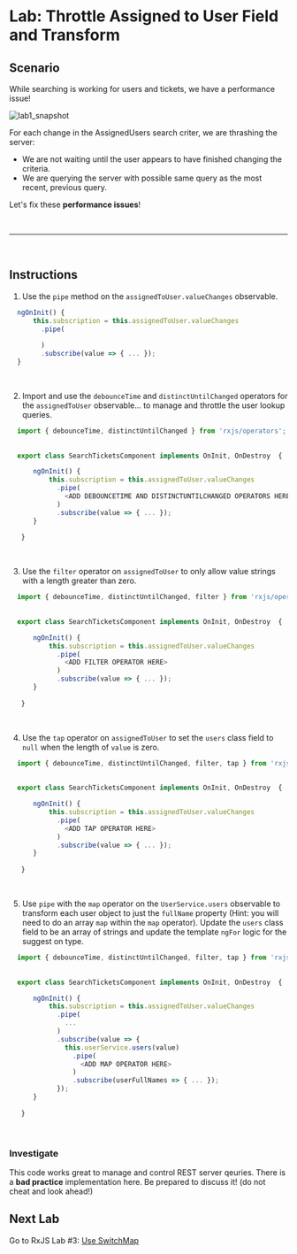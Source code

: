 # Lab: Throttle Assigned to User Field and Transform

## Scenario

While searching is working for users and tickets, we have a performance issue!

![lab1_snapshot](https://user-images.githubusercontent.com/210413/35134346-67e08b64-fc9b-11e7-9756-aec2e5e38a7f.jpg)

For each change in the AssignedUsers search criter, we are thrashing the server:

*  We are not waiting until the user appears to have finished changing the criteria.
*  We are querying the server with possible same query as the most recent, previous query.


Let's fix these **performance issues**!

<br/>

----

<br/>

## Instructions

1. Use the `pipe` method on the `assignedToUser.valueChanges` observable.

  ```js
    ngOnInit() {
        this.subscription = this.assignedToUser.valueChanges
          .pipe(
            
          )
          .subscribe(value => { ... });
    }  
  ```
  
  <br/>

2. Import and use the `debounceTime` and `distinctUntilChanged` operators for the `assignedToUser` observable... to manage and throttle the user lookup queries.

  ```js
    import { debounceTime, distinctUntilChanged } from 'rxjs/operators';
    
    
    export class SearchTicketsComponent implements OnInit, OnDestroy  {   

        ngOnInit() {
            this.subscription = this.assignedToUser.valueChanges
              .pipe(
                <ADD DEBOUNCETIME AND DISTINCTUNTILCHANGED OPERATORS HERE >
              )
              .subscribe(value => { ... });
        }
        
     }
  ```

  <br/>

3. Use the `filter` operator on `assignedToUser` to only allow value strings with a length greater than zero.

  ```js
    import { debounceTime, distinctUntilChanged, filter } from 'rxjs/operators';
    
    
    export class SearchTicketsComponent implements OnInit, OnDestroy  {   

        ngOnInit() {
            this.subscription = this.assignedToUser.valueChanges
              .pipe(
                <ADD FILTER OPERATOR HERE>
              )
              .subscribe(value => { ... });
        }
        
     }
  ```

  <br/>
  
4. Use the `tap` operator on `assignedToUser` to set the `users` class field to `null` when the length of `value` is zero.


  ```js
    import { debounceTime, distinctUntilChanged, filter, tap } from 'rxjs/operators';
    
    
    export class SearchTicketsComponent implements OnInit, OnDestroy  {   

        ngOnInit() {
            this.subscription = this.assignedToUser.valueChanges
              .pipe(
                <ADD TAP OPERATOR HERE>
              )
              .subscribe(value => { ... });
        }
        
     }
  ```

  <br/>
  
5. Use `pipe` with the `map` operator on the `UserService.users` observable to transform each user object to just the `fullName` property (Hint: you will need to do an array `map` within the `map` operator). Update the `users` class field to be an array of strings and update the template `ngFor` logic for the suggest on type.


  ```js
    import { debounceTime, distinctUntilChanged, filter, tap } from 'rxjs/operators';
    
    
    export class SearchTicketsComponent implements OnInit, OnDestroy  {   

        ngOnInit() {
            this.subscription = this.assignedToUser.valueChanges
              .pipe(
                ...
              )
              .subscribe(value => { 
                this.userService.users(value)
                  .pipe(
                    <ADD MAP OPERATOR HERE>
                  )
                  .subscribe(userFullNames => { ... });              
              });
        }
        
     }
  ```

  <br/>
  
### Investigate

This code works great to manage and control REST server qeuries. There is a **bad practice** implementation here. Be prepared to discuss it!  (do not cheat and look ahead!)


## Next Lab

Go to RxJS Lab #3: [Use SwitchMap](lab-3.md)
